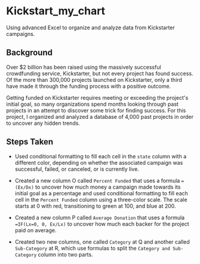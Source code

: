 # Kickstart_my_chart
Using advanced Excel to organize and analyze data from Kickstarter campaigns.

## Background

Over $2 billion has been raised using the massively successful crowdfunding service, Kickstarter, but not every project has found success. Of the more than 300,000 projects launched on Kickstarter, only a third have made it through the funding process with a positive outcome.

Getting funded on Kickstarter requires meeting or exceeding the project's initial goal, so many organizations spend months looking through past projects in an attempt to discover some trick for finding success. For this project, I organized and analyzed a database of 4,000 past projects in order to uncover any hidden trends.


## Steps Taken

* Used conditional formatting to fill each cell in the `state` column with a different color, depending on whether the associated campaign was successful, failed, or canceled, or is currently live.

* Created a new column O called `Percent Funded` that uses a formula `=(Ex/Dx)` to uncover how much money a campaign made towards its initial goal as a percentage and used conditional formatting to fill each cell in the `Percent Funded` column using a three-color scale. The scale starts at 0 with red, transitioning to green at 100, and blue at 200.

* Created a new column P called `Average Donation` that uses a formula `=IF(Lx=0, 0, Ex/Lx)` to uncover how much each backer for the project paid on average.

* Created two new columns, one called `Category` at Q and another called `Sub-Category` at R, which use formulas to split the `Category and Sub-Category` column into two parts.


